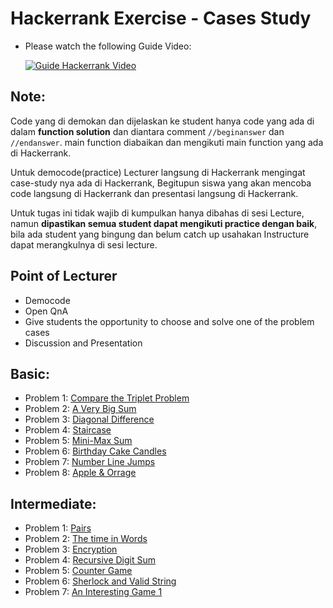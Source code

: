 # Hackerrank Exercise - Cases Study

<!-- beginanswer -->

- Please watch the following Guide Video:

  [![Guide Hackerrank Video](https://s3.amazonaws.com/sr-marketplace-prod/wp-content/uploads/2015/08/hackerrank.jpg)](https://www.youtube.com/watch?v=ng1wp92-ED0)
<!-- endanswer nop -->

<!-- beginanswer -->
## Note:
Code yang di demokan dan dijelaskan ke student hanya code yang ada di dalam **function solution** dan diantara comment `//beginanswer` dan `//endanswer`. main function diabaikan dan mengikuti main function yang ada di Hackerrank. 

Untuk democode(practice) Lecturer langsung di Hackerrank mengingat case-study nya ada di Hackerrank, Begitupun siswa yang akan mencoba code langsung di Hackerrank dan presentasi langsung di Hackerrank.

Untuk tugas ini tidak wajib di kumpulkan hanya dibahas di sesi Lecture, namun **dipastikan semua student dapat mengikuti practice dengan baik**, bila ada student yang bingung dan belum catch up usahakan Instructure dapat merangkulnya di sesi lecture.
<!-- endanswer nop -->


## Point of Lecturer
- Democode 
- Open QnA
- Give students the opportunity to choose and solve one of the problem cases
- Discussion and Presentation


## Basic:
- Problem 1: [Compare the Triplet Problem](compare-the-triplets/main.go)
- Problem 2: [A Very Big Sum](very-big-sum/main.go)
- Problem 3: [Diagonal Difference](diagonal-differencer/main.go)
- Problem 4: [Staircase](staircase/main.go)
- Problem 5: [Mini-Max Sum](mini-max-sum/main.go)
- Problem 6: [Birthday Cake Candles](birthday-cake-candles/main.go)
- Problem 7: [Number Line Jumps](number-line-jumps/main.go)
- Problem 8: [Apple & Orrage](apple-and-orange/main.go)

## Intermediate:
- Problem 1: [Pairs](pairs/main.go)
- Problem 2: [The time in Words](the-time-in-words/main.go)
- Problem 3: [Encryption](encryption/main.go)
- Problem 4: [Recursive Digit Sum](recursive-digit-sum/main.go)
- Problem 5: [Counter Game](counter-game/main.go)
- Problem 6: [Sherlock and Valid String](sherlock-and-valid-string/main.go)
- Problem 7: [An Interesting Game 1](an-interesting-game-1/main.go)